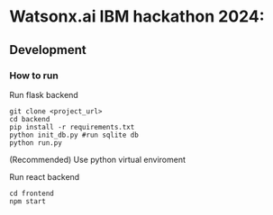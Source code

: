 # Watsonx.ai IBM hackathon 2024: <Project Name>

## Development
### How to run 
Run flask backend
```
git clone <project_url>
cd backend
pip install -r requirements.txt
python init_db.py #run sqlite db
python run.py
```
(Recommended) Use python virtual enviroment

Run react backend
```
cd frontend
npm start
```
